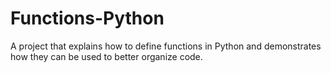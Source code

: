 # Functions-Python
A project that explains how to define functions in Python and demonstrates how they can be used to better organize code.
